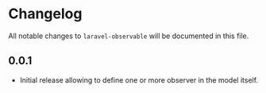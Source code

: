 # Changelog

All notable changes to `laravel-observable` will be documented in this file.

## 0.0.1

- Initial release allowing to define one or more observer in the model itself.
